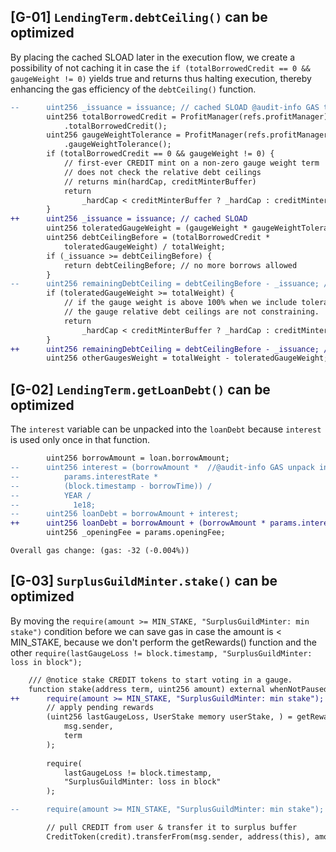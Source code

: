 ## [G-01] `LendingTerm.debtCeiling()` can be optimized

By placing the cached SLOAD later in the execution flow, we create a possibility of not caching it in case the `if (totalBorrowedCredit == 0 && gaugeWeight != 0)` yields true and returns thus halting execution, thereby enhancing the gas efficiency of the  `debtCeiling()` function.

```diff
--      uint256 _issuance = issuance; // cached SLOAD @audit-info GAS this can be moved to improve efficiency, maybe we hit the below condition and return and we don't need to cache this
        uint256 totalBorrowedCredit = ProfitManager(refs.profitManager)
            .totalBorrowedCredit();
        uint256 gaugeWeightTolerance = ProfitManager(refs.profitManager)
            .gaugeWeightTolerance();
        if (totalBorrowedCredit == 0 && gaugeWeight != 0) {
            // first-ever CREDIT mint on a non-zero gauge weight term
            // does not check the relative debt ceilings
            // returns min(hardCap, creditMinterBuffer)
            return
                _hardCap < creditMinterBuffer ? _hardCap : creditMinterBuffer;
        }
++      uint256 _issuance = issuance; // cached SLOAD
        uint256 toleratedGaugeWeight = (gaugeWeight * gaugeWeightTolerance) / 1e18;
        uint256 debtCeilingBefore = (totalBorrowedCredit *
            toleratedGaugeWeight) / totalWeight; 
        if (_issuance >= debtCeilingBefore) {
            return debtCeilingBefore; // no more borrows allowed
        }
--      uint256 remainingDebtCeiling = debtCeilingBefore - _issuance; // always >0 @audit-info GAS this can be moved to improve efficiency, maybe we hit the below condition and return and we don't need to initialize this
        if (toleratedGaugeWeight >= totalWeight) {
            // if the gauge weight is above 100% when we include tolerance,
            // the gauge relative debt ceilings are not constraining.
            return
                _hardCap < creditMinterBuffer ? _hardCap : creditMinterBuffer;
        }
++      uint256 remainingDebtCeiling = debtCeilingBefore - _issuance; // always >0 
        uint256 otherGaugesWeight = totalWeight - toleratedGaugeWeight; // always >0
```

## [G-02] `LendingTerm.getLoanDebt()` can be optimized

The `interest` variable can be unpacked into the `loanDebt` because `interest` is used only once in that function.

```diff
        uint256 borrowAmount = loan.borrowAmount;
--      uint256 interest = (borrowAmount *  //@audit-info GAS unpack interest variable into loanDebt, it's used only once
--          params.interestRate *
--          (block.timestamp - borrowTime)) /
--          YEAR /
--            1e18;
--      uint256 loanDebt = borrowAmount + interest;
++      uint256 loanDebt = borrowAmount + (borrowAmount * params.interestRate * (block.timestamp - borrowTime)) / YEAR / 1e18; 
        uint256 _openingFee = params.openingFee;
```

`Overall gas change: (gas: -32 (-0.004%))`

## [G-03] `SurplusGuildMinter.stake()` can be optimized

By moving the `require(amount >= MIN_STAKE, "SurplusGuildMinter: min stake")` condition before we can save gas in case the amount is < MIN_STAKE, because we don't perform the getRewards() function and the other `require(lastGaugeLoss != block.timestamp, "SurplusGuildMinter: loss in block");`

```diff
    /// @notice stake CREDIT tokens to start voting in a gauge.
    function stake(address term, uint256 amount) external whenNotPaused {
++      require(amount >= MIN_STAKE, "SurplusGuildMinter: min stake");
        // apply pending rewards
        (uint256 lastGaugeLoss, UserStake memory userStake, ) = getRewards(
            msg.sender,
            term
        );
        
        require(
            lastGaugeLoss != block.timestamp,
            "SurplusGuildMinter: loss in block"
        );

--      require(amount >= MIN_STAKE, "SurplusGuildMinter: min stake");

        // pull CREDIT from user & transfer it to surplus buffer
        CreditToken(credit).transferFrom(msg.sender, address(this), amount);
```
